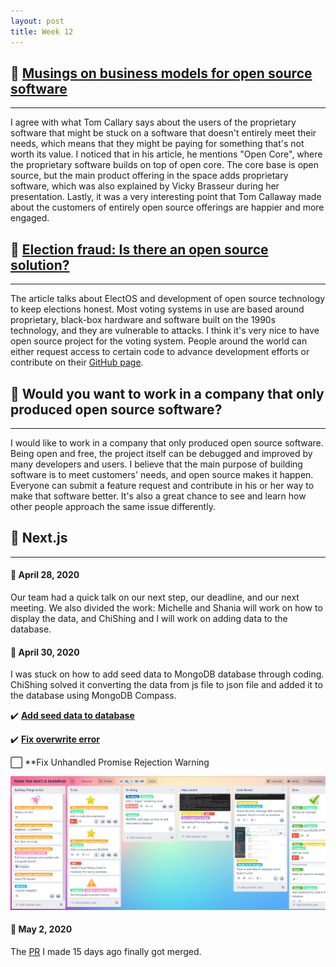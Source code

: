 ```yaml
---
layout: post
title: Week 12
---
```



## :pushpin: [Musings on business models for open source software](https://spot.livejournal.com/327801.html)
---

I agree with what Tom Callary says about the users of the proprietary software that might be stuck on a software that doesn't entirely meet their needs, which means that they might be paying for something that's not worth its value. I noticed that in his article, he mentions "Open Core", where the proprietary software builds on top of open core. The core base is open source, but the main product offering in the space adds proprietary software, which was also explained by Vicky Brasseur during her presentation. Lastly, it was a very interesting point that Tom Callaway made about the customers of entirely open source offerings are happier and more engaged. 

## :pushpin: [Election fraud: Is there an open source solution?](https://opensource.com/article/19/9/voting-fraud-open-source-solution?)
--- 

The article talks about ElectOS and development of open source technology to keep elections honest. Most voting systems in use are based around proprietary, black-box hardware and software built on the 1990s technology, and they are vulnerable to attacks. I think it's very nice to have open source project for the voting system. People around the world can either request access to certain code to advance development efforts or contribute on their [GitHub page](https://github.com/TrustTheVote-Project).

## :pushpin: Would you want to work in a company that only produced open source software?
---
 
I would like to work in a company that only produced open source software. Being open and free, the project itself can be debugged and improved by many developers and users. I believe that the main purpose of building software is to meet customers' needs, and open source makes it happen. Everyone can submit a feature request and contribute in his or her way to make that software better. It's also a great chance to see and learn how other people approach the same issue differently. 

## :bookmark_tabs: Next.js 
---

#### **:cherry_blossom: April 28, 2020**

Our team had a quick talk on our next step, our deadline, and our next meeting. We also divided the work: Michelle and Shania will work on how to display the data, and ChiShing and I will work on adding data to the database.

#### **:cherry_blossom: April 30, 2020**

I was stuck on how to add seed data to MongoDB database through coding. ChiShing solved it converting the data from js file to json file and added it to the database using MongoDB Compass.

:heavy_check_mark: [**Add seed data to database**](https://github.com/hunter-college-ossd-spr-2020/next.js/pull/15)

:heavy_check_mark: [**Fix overwrite error**](https://github.com/hunter-college-ossd-spr-2020/next.js/pull/14)

:white_large_square: **Fix Unhandled Promise Rejection Warning

<img src="https://raw.githubusercontent.com/hunter-college-ossd-spr-2020/liulanz-weekly/gh-pages/images/trello.png">


#### **:cherry_blossom: May 2, 2020**

The [PR](https://github.com/zeit/next.js/pull/11968) I made 15 days ago finally got merged. 
